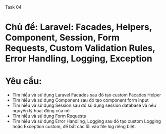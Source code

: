 Task 04

# Chủ đề: Laravel: Facades, Helpers, Component, Session, Form Requests, Custom Validation Rules, Error Handling, Logging, Exception

# Yêu cầu:
- Tìm hiểu và sử dụng Laravel Facades sau đó tạo custom Facades Helper
- Tìm hiểu và sử dụng Component sau đó tạo component form input
- Tìm hiểu và sử dụng Session sau đó sủ dụng session database và nêu nguyên lý hoạt động của nó
- Tìm hiểu và sử dụng Form Requests
- Tìm hiểu và sử dụng Error Handling, Logging sau đó tạo custom Logging hoặc Exception custom, để bắt các lỗi vào file log riêng biệt.
